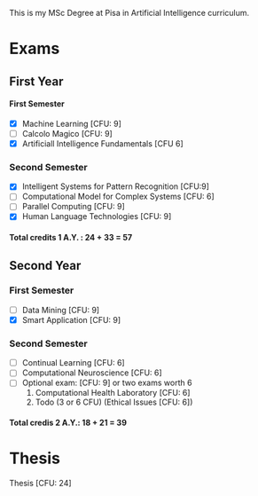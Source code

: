 
This is my MSc Degree at Pisa in Artificial Intelligence curriculum.
# Exams 

## First Year

#### First Semester

- [x] Machine Learning [CFU: 9]
- [ ] Calcolo Magico [CFU: 9]
- [x] Artificiall Intelligence Fundamentals [CFU 6]
### Second Semester

- [x] Intelligent Systems for Pattern Recognition [CFU:9]
- [ ] Computational Model for Complex Systems [CFU: 6] 
- [ ] Parallel Computing [CFU: 9]
- [x] Human Language Technologies [CFU: 9]

#### Total credits 1 A.Y. : 24 + 33 = 57
## Second Year

### First Semester

- [ ] Data Mining [CFU: 9]
- [x] Smart Application [CFU: 9]

### Second Semester

- [ ] Continual Learning [CFU: 6]
- [ ] Computational Neuroscience [CFU: 6]
- [ ] Optional exam: [CFU: 9] or two exams worth 6
	1. Computational Health Laboratory [CFU: 6]
	2. Todo (3 or 6 CFU) (Ethical Issues [CFU: 6])

#### Total credis 2 A.Y.: 18 + 21 = 39
# Thesis

Thesis [CFU: 24]